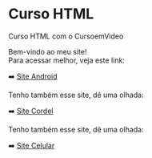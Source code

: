 # Curso HTML
Curso HTML com o CursoemVideo

Bem-vindo ao meu site!  
Para acessar melhor, veja este link:  

➡️ [Site Android](https://luiz-eduardooo.github.io/projeto-android/)

Tenho também esse site, dê uma olhada:  

➡️ [Site Cordel](https://luiz-eduardooo.github.io/site-cordel/)

Tenho também esse site, dê uma olhada:  

➡️ [Site Celular](https://luiz-eduardooo.github.io/site-celular/)